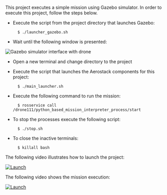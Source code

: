 This project executes a simple mission using Gazebo simulator. 
In order to execute this project, follow the steps below.


- Execute the script from the project directory that launches Gazebo:

        $ ./launcher_gazebo.sh

- Wait until the following window is presented:

![Gazebo simulator interface with drone ](https://i.ibb.co/XV1hYDy/Captura-de-pantalla-de-2021-06-07-11-16-42.png)

- Open a new terminal and change directory to the project

- Execute the script that launches the Aerostack components for this project:
 
        $ ./main_launcher.sh

- Execute the following command to run the mission:

        $ rosservice call /drone111/python_based_mission_interpreter_process/start

- To stop the processes execute the following script:

        $ ./stop.sh

- To close the inactive terminals:

        $ killall bash

The following video illustrates how to launch the project:

[ ![Launch](https://i.ibb.co/6Jp3shp/basic-mission-launch-Moment.jpg)](https://youtu.be/D5i7wXEs7dM)

The following video shows the mission execution:

[ ![Launch](https://i.ibb.co/K9rvDXN/basic-mission-gazebo-v2-Moment.jpg)](https://youtu.be/rW2DMaljw-A)

